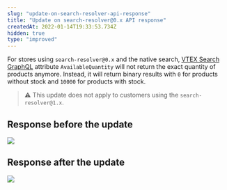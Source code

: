 ```yaml
---
slug: "update-on-search-resolver-api-response"
title: "Update on search-resolver@0.x API response"
createdAt: 2022-01-14T19:33:53.734Z
hidden: true
type: "improved"
---
```


For stores using `search-resolver@0.x`  and the native search,  [VTEX Search GraphQL](https://github.com/vtex-apps/search-graphql) attribute `AvailableQuantity`  will not return the exact quantity of products anymore. Instead, it will return binary results with `0` for products without stock and `10000` for products with stock.

> ⚠️ This update does not apply to customers using the `search-resolver@1.x`.

## Response before the update

![](https://raw.githubusercontent.com/vtexdocs/dev-portal-content/main/images/update-on-search-resolver-api-response-0.png)

## Response after the update

![](https://raw.githubusercontent.com/vtexdocs/dev-portal-content/main/images/update-on-search-resolver-api-response-1.png)
